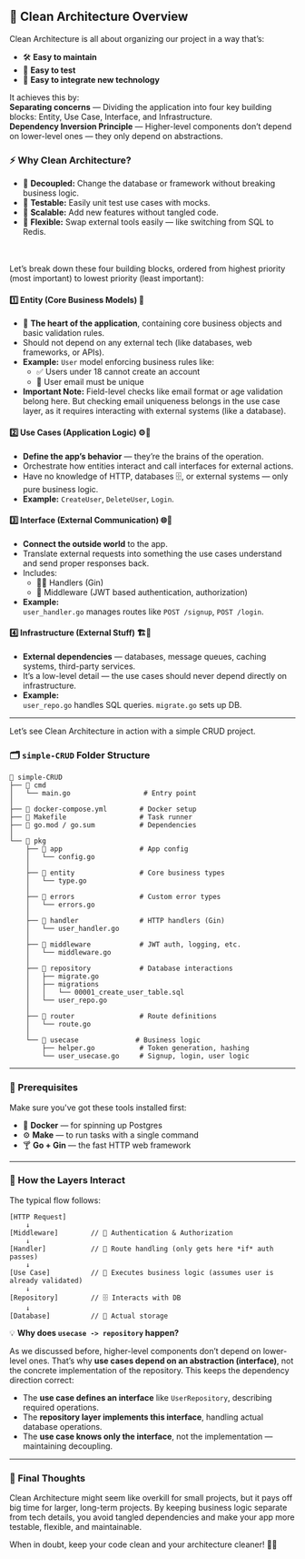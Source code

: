 ## 🧼 Clean Architecture Overview

Clean Architecture is all about organizing our project in a way that’s:
- 🛠️ **Easy to maintain**
- 🧪 **Easy to test**
- 🔌 **Easy to integrate new technology**

It achieves this by:  
**Separating concerns** — Dividing the application into four key building blocks: Entity, Use Case, Interface, and Infrastructure.  
**Dependency Inversion Principle** — Higher-level components don’t depend on lower-level ones — they only depend on abstractions.

### ⚡ Why Clean Architecture?
- 🧠 **Decoupled:** Change the database or framework without breaking business logic.
- 🧪 **Testable:** Easily unit test use cases with mocks.
- 🌱 **Scalable:** Add new features without tangled code.
- 🧩 **Flexible:** Swap external tools easily — like switching from SQL to Redis.

<br>
<br>
Let’s break down these four building blocks, ordered from highest priority (most important) to lowest priority (least important):

#### 1️⃣ Entity (Core Business Models) 🧠
- 💖 **The heart of the application**, containing core business objects and basic validation rules.
- Should not depend on any external tech (like databases, web frameworks, or APIs).
- **Example:** `User` model enforcing business rules like:
   - ✅ Users under 18 cannot create an account
   - 🚫 User email must be unique
- **Important Note:** Field-level checks like email format or age validation belong here. But checking email uniqueness belongs in the use case layer, as it requires interacting with external systems (like a database).

#### 2️⃣ Use Cases (Application Logic) ⚙️🧠
- **Define the app’s behavior** — they’re the brains of the operation.
- Orchestrate how entities interact and call interfaces for external actions.
- Have no knowledge of HTTP, databases 🗄️, or external systems — only pure business logic.
- **Example:** `CreateUser`, `DeleteUser`, `Login`.

#### 3️⃣ Interface (External Communication) 🌐📡
- **Connect the outside world** to the app.
- Translate external requests into something the use cases understand and send proper responses back.
- Includes:
  - 🧑‍✈️ Handlers (Gin)
  - 🧼 Middleware (JWT based authentication, authorization)
- **Example:**  
   `user_handler.go` manages routes like `POST /signup`, `POST /login`.

#### 4️⃣ Infrastructure (External Stuff) 🏗️🔧
- **External dependencies** — databases, message queues, caching systems, third-party services.
- It’s a low-level detail — the use cases should never depend directly on infrastructure.
- **Example:**  
   `user_repo.go` handles SQL queries. `migrate.go` sets up DB.

---

Let’s see Clean Architecture in action with a simple CRUD project.

### 🗂️ `simple-CRUD` Folder Structure
```
📂 simple-CRUD
├── 📂 cmd
│   └── main.go                  # Entry point
│
├── 📄 docker-compose.yml        # Docker setup
├── 📄 Makefile                  # Task runner
├── 📄 go.mod / go.sum           # Dependencies
│
└── 📂 pkg
    ├── 📂 app                   # App config
    │   └── config.go
    │
    ├── 📂 entity                # Core business types
    │   └── type.go
    │
    ├── 📂 errors                # Custom error types
    │   └── errors.go
    │
    ├── 📂 handler               # HTTP handlers (Gin)
    │   └── user_handler.go
    │
    ├── 📂 middleware            # JWT auth, logging, etc.
    │   └── middleware.go
    │
    ├── 📂 repository            # Database interactions
    │   ├── migrate.go
    │   ├── migrations
    │   │   └── 00001_create_user_table.sql
    │   └── user_repo.go
    │
    ├── 📂 router                # Route definitions
    │   └── route.go
    │
    └── 📂 usecase              # Business logic
        ├── helper.go           # Token generation, hashing
        └── user_usecase.go     # Signup, login, user logic          
```

---

### 🧰 Prerequisites

Make sure you've got these tools installed first:

- 🐳 **Docker** — for spinning up Postgres
- ⚙️ **Make** — to run tasks with a single command  
- 🍸 **Go + Gin** — the fast HTTP web framework

---

### 🧠 How the Layers Interact
The typical flow follows:
```
[HTTP Request] 
    ↓
[Middleware]        // 🔐 Authentication & Authorization
    ↓
[Handler]           // 🎯 Route handling (only gets here *if* auth passes)
    ↓
[Use Case]          // 🧠 Executes business logic (assumes user is already validated)
    ↓
[Repository]        // 🗄️ Interacts with DB
    ↓
[Database]          // 🧬 Actual storage

```
💡 **Why does `usecase -> repository` happen?**

As we discussed before, higher-level components don’t depend on lower-level ones. That’s why **use cases depend on an abstraction (interface)**, not the concrete implementation of the repository. This keeps the dependency direction correct:
- The **use case defines an interface** like `UserRepository`, describing required operations.
- The **repository layer implements this interface**, handling actual database operations.
- The **use case knows only the interface**, not the implementation — maintaining decoupling.

---

### 📝 Final Thoughts

Clean Architecture might seem like overkill for small projects, but it pays off big time for larger, long-term projects. By keeping business logic separate from tech details, you avoid tangled dependencies and make your app more testable, flexible, and maintainable.

When in doubt, keep your code clean and your architecture cleaner! 🧼✨
